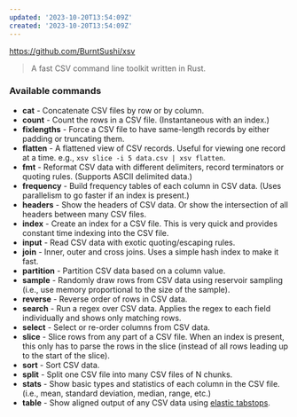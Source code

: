```yaml
---
updated: '2023-10-20T13:54:09Z'
created: '2023-10-20T13:54:09Z'
---
```

https://github.com/BurntSushi/xsv

> A fast CSV command line toolkit written in Rust.

### Available commands

-   **cat** - Concatenate CSV files by row or by column.
-   **count** - Count the rows in a CSV file. (Instantaneous with an index.)
-   **fixlengths** - Force a CSV file to have same-length records by either padding or truncating them.
-   **flatten** - A flattened view of CSV records. Useful for viewing one record at a time. e.g., `xsv slice -i 5 data.csv | xsv flatten`.
-   **fmt** - Reformat CSV data with different delimiters, record terminators or quoting rules. (Supports ASCII delimited data.)
-   **frequency** - Build frequency tables of each column in CSV data. (Uses parallelism to go faster if an index is present.)
-   **headers** - Show the headers of CSV data. Or show the intersection of all headers between many CSV files.
-   **index** - Create an index for a CSV file. This is very quick and provides constant time indexing into the CSV file.
-   **input** - Read CSV data with exotic quoting/escaping rules.
-   **join** - Inner, outer and cross joins. Uses a simple hash index to make it fast.
-   **partition** - Partition CSV data based on a column value.
-   **sample** - Randomly draw rows from CSV data using reservoir sampling (i.e., use memory proportional to the size of the sample).
-   **reverse** - Reverse order of rows in CSV data.
-   **search** - Run a regex over CSV data. Applies the regex to each field individually and shows only matching rows.
-   **select** - Select or re-order columns from CSV data.
-   **slice** - Slice rows from any part of a CSV file. When an index is present, this only has to parse the rows in the slice (instead of all rows leading up to the start of the slice).
-   **sort** - Sort CSV data.
-   **split** - Split one CSV file into many CSV files of N chunks.
-   **stats** - Show basic types and statistics of each column in the CSV file. (i.e., mean, standard deviation, median, range, etc.)
-   **table** - Show aligned output of any CSV data using [elastic tabstops](https://github.com/BurntSushi/tabwriter).